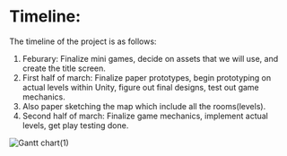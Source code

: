 # Timeline:
The timeline of the project is as follows:
1. Feburary: Finalize mini games, decide on assets that we will use, and create the title screen.
2. First half of march: Finalize paper prototypes, begin prototyping on actual levels within Unity, figure out final designs, test out game mechanics.
3. Also paper sketching the map which include all the rooms(levels).
4. Second half of march: Finalize game mechanics, implement actual levels, get play testing done.
   
![Gantt chart(1)](https://github.com/user-attachments/assets/4fc0c46a-7a52-4634-880d-7d607344fe56)


